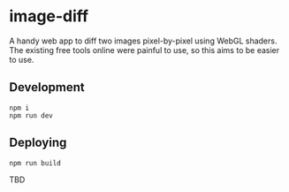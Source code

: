# image-diff

A handy web app to diff two images pixel-by-pixel using WebGL shaders. The existing free tools online were painful to use, so this aims to be easier to use.

## Development

```
npm i
npm run dev
```

## Deploying

```
npm run build
```

TBD
